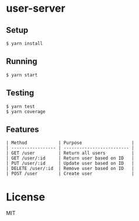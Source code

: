 # user-server

## Setup

```
$ yarn install
```

## Running

```
$ yarn start
```

## Testing

```
$ yarn test
$ yarn coverage
```

## Features

```
| Method            | Purpose                   |
| ----------------- | ------------------------- |
| GET /user         | Return all users          |
| GET /user/:id     | Return user based on ID   |
| PUT /user/:id     | Update user based on ID   |
| DELETE /user/:id  | Remove user based on ID   |
| POST /user        | Create user               |
```

# License

MIT
